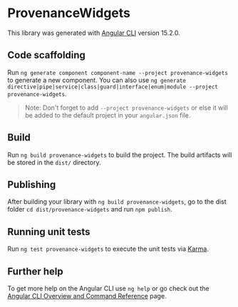 # ProvenanceWidgets

This library was generated with [Angular CLI](https://github.com/angular/angular-cli) version 15.2.0.

## Code scaffolding

Run `ng generate component component-name --project provenance-widgets` to generate a new component. You can also use `ng generate directive|pipe|service|class|guard|interface|enum|module --project provenance-widgets`.
> Note: Don't forget to add `--project provenance-widgets` or else it will be added to the default project in your `angular.json` file. 

## Build

Run `ng build provenance-widgets` to build the project. The build artifacts will be stored in the `dist/` directory.

## Publishing

After building your library with `ng build provenance-widgets`, go to the dist folder `cd dist/provenance-widgets` and run `npm publish`.

## Running unit tests

Run `ng test provenance-widgets` to execute the unit tests via [Karma](https://karma-runner.github.io).

## Further help

To get more help on the Angular CLI use `ng help` or go check out the [Angular CLI Overview and Command Reference](https://angular.io/cli) page.
